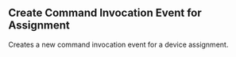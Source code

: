 Create Command Invocation Event for Assignment
----------------------------------------------
Creates a new command invocation event for a device assignment.